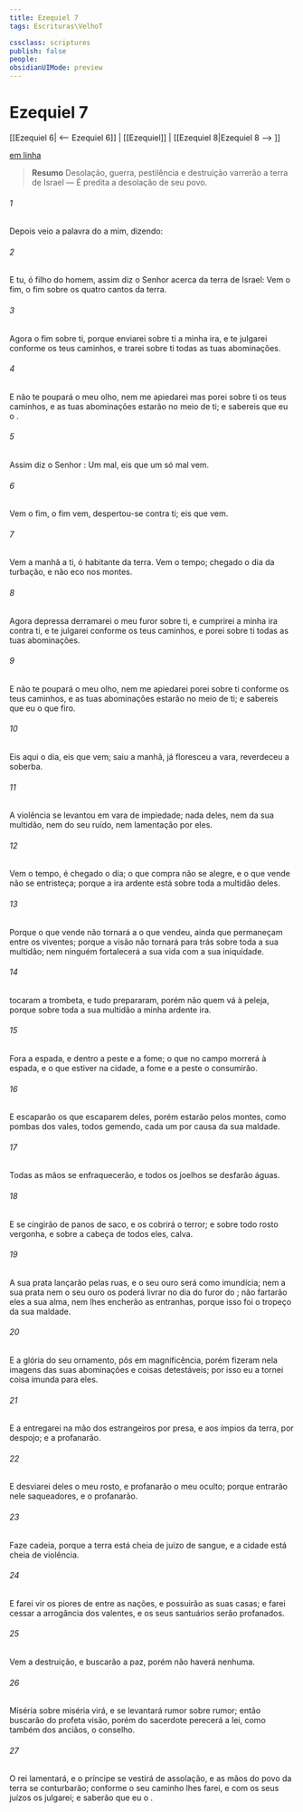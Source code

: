 ```yaml
---
title: Ezequiel 7
tags: Escrituras\VelhoT

cssclass: scriptures
publish: false
people:
obsidianUIMode: preview
---
```


# Ezequiel 7
[[Ezequiel 6| <-- Ezequiel 6]] | [[Ezequiel]] | [[Ezequiel 8|Ezequiel 8 --> ]]

[em linha](https://churchofjesuschrist.org/study/scriptures/ot/ezek/7?lang=por)

> __Resumo__
Desolação, guerra, pestilência e destruição varrerão a terra de Israel — É predita a desolação de seu povo.

###### 1 
Depois veio a palavra do  a mim, dizendo:

###### 2 
E tu, ó filho do homem, assim diz o Senhor  acerca da terra de Israel: Vem o fim, o fim  sobre os quatro cantos da terra.

###### 3 
Agora  o fim sobre ti, porque enviarei sobre ti a minha ira, e te julgarei conforme os teus caminhos, e trarei sobre ti todas as tuas abominações.

###### 4 
E não te poupará o meu olho, nem me apiedarei  mas porei sobre ti os teus caminhos, e as tuas abominações estarão no meio de ti; e sabereis que eu  o .

###### 5 
Assim diz o Senhor : Um mal, eis que um só mal vem.

###### 6 
Vem o fim, o fim vem, despertou-se contra ti; eis que vem.

###### 7 
Vem a manhã a ti, ó habitante da terra. Vem o tempo; chegado  o dia da turbação, e não  eco nos montes.

###### 8 
Agora depressa derramarei o meu furor sobre ti, e cumprirei a minha ira contra ti, e te julgarei conforme os teus caminhos, e porei sobre ti todas as tuas abominações.

###### 9 
E não te poupará o meu olho, nem me apiedarei  porei sobre ti conforme os teus caminhos, e as tuas abominações estarão no meio de ti; e sabereis que  eu o  que firo.

###### 10 
Eis aqui o dia, eis que vem;  saiu a manhã, já floresceu a vara,  reverdeceu a soberba.

###### 11 
A violência se levantou em vara de impiedade; nada  deles, nem da sua multidão, nem do seu ruído, nem  lamentação por eles.

###### 12 
Vem o tempo,  é chegado o dia; o que compra não se alegre, e o que vende não se entristeça; porque a ira ardente está sobre toda a multidão deles.

###### 13 
Porque o que vende não tornará a  o que vendeu, ainda que permaneçam entre os viventes; porque a visão não tornará para trás sobre toda a sua multidão; nem ninguém fortalecerá a sua vida com a sua iniquidade.

###### 14 
 tocaram a trombeta, e tudo prepararam, porém não  quem vá à peleja, porque sobre toda a sua multidão  a minha ardente ira.

###### 15 
Fora a espada, e dentro a peste e a fome; o que  no campo morrerá à espada, e o que estiver na cidade, a fome e a peste o consumirão.

###### 16 
E escaparão os que escaparem deles, porém estarão pelos montes, como pombas dos vales, todos gemendo, cada um por causa da sua maldade.

###### 17 
Todas as mãos se enfraquecerão, e todos os joelhos se desfarão  águas.

###### 18 
E se cingirão de panos de saco, e os cobrirá o terror; e sobre todo rosto  vergonha, e sobre a cabeça de todos eles, calva.

###### 19 
A sua prata lançarão pelas ruas, e o seu ouro será como imundícia; nem a sua prata nem o seu ouro os poderá livrar no dia do furor do ; não fartarão eles a sua alma, nem lhes encherão as entranhas, porque isso foi o tropeço da sua maldade.

###### 20 
E a glória do seu ornamento,  pôs em magnificência, porém fizeram nela imagens das suas abominações e coisas detestáveis; por isso eu a tornei coisa imunda para eles.

###### 21 
E a entregarei na mão dos estrangeiros por presa, e aos ímpios da terra, por despojo; e a profanarão.

###### 22 
E desviarei deles o meu rosto, e profanarão o meu  oculto; porque entrarão nele saqueadores, e o profanarão.

###### 23 
Faze  cadeia, porque a terra está cheia de juízo de sangue, e a cidade está cheia de violência.

###### 24 
E farei vir os piores de entre as nações, e possuirão as suas casas; e farei cessar a arrogância dos valentes, e os seus santuários serão profanados.

###### 25 
Vem a destruição, e buscarão a paz, porém não haverá nenhuma.

###### 26 
Miséria sobre miséria virá, e se levantará rumor sobre rumor; então buscarão do profeta  visão, porém do sacerdote perecerá a lei, como também dos anciãos, o conselho.

###### 27 
O rei lamentará, e o príncipe se vestirá de assolação, e as mãos do povo da terra se conturbarão; conforme o seu caminho lhes farei, e com os seus juízos os julgarei; e saberão que eu  o .

